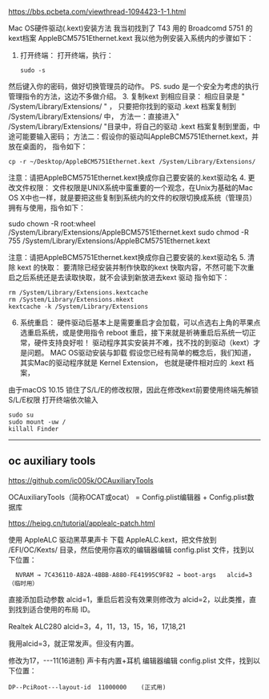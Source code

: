 https://bbs.pcbeta.com/viewthread-1094423-1-1.html

 Mac OS硬件驱动(.kext)安装方法
我当初找到了 T43 用的 Broadcomd 5751 的kext档案 AppleBCM5751Ethernet.kext
我以他为例安装入系统内的步骤如下：
1. 打开终端：
打开终端，执行：

       sudo -s

然后键入你的密码，做好切换管理员的动作。
PS. sudo 是一个安全为考虑的执行管理指令的方法，这边不多做介绍。
3. 复制kext 到相应目录：
相应目录是 " /System/Library/Extensions/ " ，
只要把你找到的驱动 .kext 档案复制到 /System/Library/Extensions/ 中，
方法一：直接进入" /System/Library/Extensions/ "目录中，将自己的驱动 .kext 档案复制到里面，中途可能要输入密码；
方法二：假设你的驱动叫AppleBCM5751Ethernet.kext，并放在桌面的，
指令如下：

    cp -r ~/Desktop/AppleBCM5751Ethernet.kext /System/Library/Extensions/

注意：请把AppleBCM5751Ethernet.kext换成你自己要安装的.kext驱动名
4. 更改文件权限：
文件权限是UNIX系统中蛮重要的一个观念，在Unix为基础的Mac OS X中也一样，就是要把这些复制到系统内的文件的权限切换成系统（管理员）拥有与使用，指令如下：

 sudo chown -R root:wheel /System/Library/Extensions/AppleBCM5751Ethernet.kext
 sudo chmod -R 755 /System/Library/Extensions/AppleBCM5751Ethernet.kext

注意：请把AppleBCM5751Ethernet.kext换成你自己要安装的.kext驱动名
5. 清除 kext 的快取：
要清除已经安装并制作快取的kext 快取内容，不然可能下次重启之后系统还是去读取快取，就不会读到新放进去kext 驱动
指令如下：

    rm /System/Library/Extensions.kextcache
    rm /System/Library/Extensions.mkext
    kextcache -k /System/Library/Extensions

6. 系统重启：
硬件驱动后基本上是需要重启才会加载，可以点选右上角的苹果点选重启系统，或是使用指令 reboot 重启，接下来就是祈祷重启后系统一切正常，硬件支持良好啦！
驱动程序其实安装并不难，找不找的到驱动（kext）才是问题。
MAC OS驱动安装与卸载
假设您已经有简单的概念后，我们知道，其实Mac的驱动程序就是 Kernel Extension，
也就是硬件相对应的 .kext 档案，

由于macOS 10.15 锁住了S/L/E的修改权限，因此在修改kext前要使用终端先解锁S/L/E权限
打开终端依次输入

    sudo su
    sudo mount -uw /
    killall Finder 


-------------------------------------------

## oc auxiliary tools

https://github.com/ic005k/OCAuxiliaryTools

OCAuxiliaryTools（简称OCAT或ocat） = Config.plist编辑器 + Config.plist数据库


https://heipg.cn/tutorial/applealc-patch.html

使用 AppleALC 驱动黑苹果声卡
下载 AppleALC.kext，把文件放到 /EFI/OC/Kexts/ 目录，然后使用你喜欢的编辑器编辑 config.plist 文件，找到以下位置：

      NVRAM → 7C436110-AB2A-4BBB-A880-FE41995C9F82 → boot-args   alcid=3  （临时用）
          
直接添加启动参数 alcid=1，重启后若没有效果则修改为 alcid=2，以此类推，直到找到适合使用的布局 ID。 

Realtek ALC280  alcid=3，4，11，13，15，16，17,18,21

我用alcid=3，就正常发声。但没有内置。


修改为17，---11(16进制)    声卡有内置+耳机
编辑器编辑 config.plist 文件，找到以下位置：

    DP--PciRoot---layout-id  11000000    (正式用)





